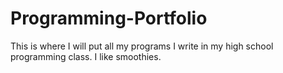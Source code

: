 # Programming-Portfolio
This is where I will put all my programs I write in my high school programming class. I like smoothies. 
